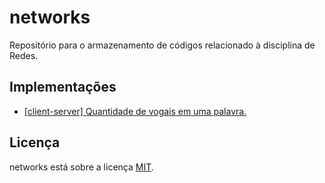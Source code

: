 # networks
Repositório para o armazenamento de códigos relacionado à disciplina de Redes.

## Implementações

- [[client-server] Quantidade de vogais em uma palavra.](./client_server/)

## Licença
networks está sobre a licença [MIT](./LICENSE).